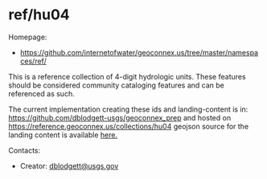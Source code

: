 ref/hu04
===

Homepage:
* https://github.com/internetofwater/geoconnex.us/tree/master/namespaces/ref/

This is a reference collection of 4-digit hydrologic units. These features should be considered community cataloging features and can be referenced as such.

The current implementation creating these ids and landing-content is in: https://github.com/dblodgett-usgs/geoconnex_prep and hosted on https://reference.geoconnex.us/collections/hu04 geojson source for the landing content is available [here.](https://www.hydroshare.org/resource/3295a17b4cc24d34bd6a5c5aaf753c50/data/contents/hu04.geojson)

Contacts: 
* Creator: <dblodgett@usgs.gov>
